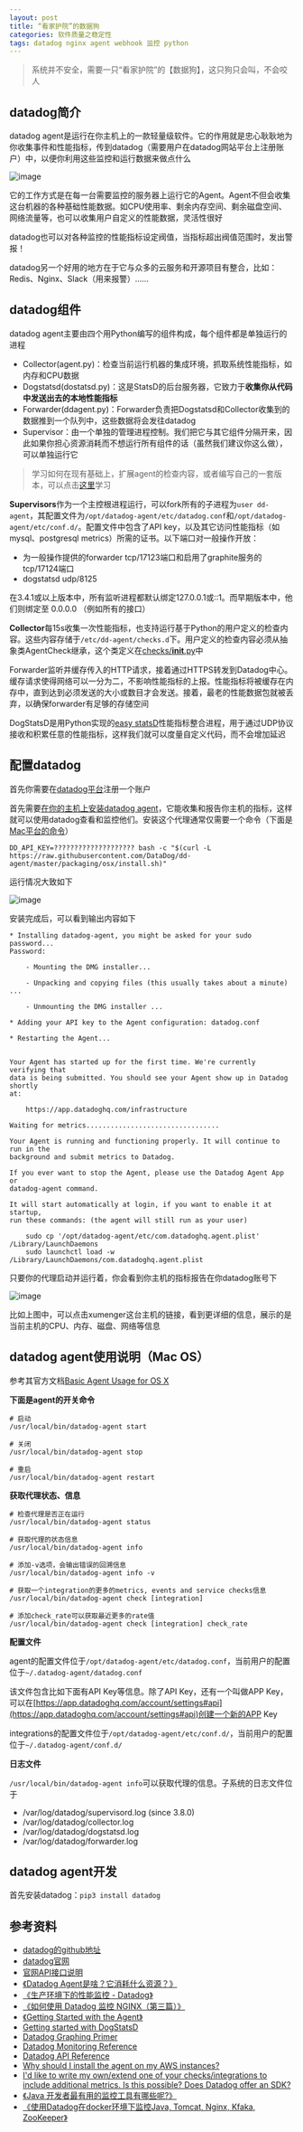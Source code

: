 ```yaml
---
layout: post
title: “看家护院”的数据狗
categories: 软件质量之稳定性
tags: datadog nginx agent webhook 监控 python
---
```


>系统并不安全，需要一只“看家护院”的【数据狗】，这只狗只会叫，不会咬人

## datadog简介

datadog agent是运行在你主机上的一款轻量级软件。它的作用就是忠心耿耿地为你收集事件和性能指标，传到datadog（需要用户在datadog网站平台上注册账户）中，以便你利用这些监控和运行数据来做点什么

![image](../media/image/2017-12-10/01.jpg)

它的工作方式是在每一台需要监控的服务器上运行它的Agent。Agent不但会收集这台机器的各种基础性能数据。如CPU使用率、剩余内存空间、剩余磁盘空间、网络流量等，也可以收集用户自定义的性能数据，灵活性很好

datadog也可以对各种监控的性能指标设定阀值，当指标超出阀值范围时，发出警报！

datadog另一个好用的地方在于它与众多的云服务和开源项目有整合，比如：Redis、Nginx、Slack（用来报警）……

## datadog组件

datadog agent主要由四个用Python编写的组件构成，每个组件都是单独运行的进程

* Collector(agent.py)：检查当前运行机器的集成环境，抓取系统性能指标，如内存和CPU数据
* Dogstatsd(dostatsd.py)：这是StatsD的后台服务器，它致力于**收集你从代码中发送出去的本地性能指标**
* Forwarder(ddagent.py)：Forwarder负责把Dogstatsd和Collector收集到的数据推到一个队列中，这些数据将会发往datadog
* Supervisor：由一个单独的管理进程控制。我们把它与其它组件分隔开来，因此如果你担心资源消耗而不想运行所有组件的话（虽然我们建议你这么做），可以单独运行它

>学习如何在现有基础上，扩展agent的检查内容，或者编写自己的一套版本，可以点击[这里](https://help.datadoghq.com/hc/en-us/articles/204679545-I-d-like-to-write-my-own-extend-one-of-your-integrations-to-include-additional-metrics-Is-this-possible-?spm=5176.100239.blogcont6636.10.KK3e53)学习

**Supervisors**作为一个主控根进程运行，可以fork所有的子进程为`user dd-agent`，其配置文件为`/opt/datadog-agent/etc/datadog.conf`和`/opt/datadog-agent/etc/conf.d/`。配置文件中包含了API key，以及其它访问性能指标（如mysql、postgresql metrics）所需的证书。以下端口对一般操作开放：

* 为一般操作提供的forwarder tcp/17123端口和启用了graphite服务的tcp/17124端口
* dogstatsd udp/8125

在3.4.1或以上版本中，所有监听进程都默认绑定127.0.0.1或::1。而早期版本中，他们则绑定至 0.0.0.0 （例如所有的接口）

**Collector**每15s收集一次性能指标，也支持运行基于Python的用户定义的检查内容。这些内容存储于`/etc/dd-agent/checks.d`下。用户定义的检查内容必须从抽象类AgentCheck继承，这个类定义在[checks/__init__.py](https://github.com/DataDog/dd-agent/blob/master/checks/__init__.py?spm=5176.100239.blogcont6636.13.iO6xH9&file=__init__.py)中

Forwarder监听并缓存传入的HTTP请求，接着通过HTTPS转发到Datadog中心。缓存请求使得网络可以一分为二，不影响性能指标的上报。性能指标将被缓存在内存中，直到达到必须发送的大小或数目才会发送。接着，最老的性能数据包就被丢弃，以确保forwarder有足够的存储空间

DogStatsD是用Python实现的[easy statsD](https://github.com/etsy/statsd?spm=5176.100239.blogcont6636.14.iO6xH9)性能指标整合进程，用于通过UDP协议接收和积累任意的性能指标，这样我们就可以度量自定义代码，而不会增加延迟

## 配置datadog

首先你需要在[datadog平台](https://app.datadoghq.com/account/login?next=%2Faccount%2Fsettings#agent)注册一个账户

首先需要[在你的主机上安装datadog agent](https://app.datadoghq.com/account/settings#agent)，它能收集和报告你主机的指标，这样就可以使用datadog查看和监控他们。安装这个代理通常仅需要一个命令（下面是[Mac平台的命令](https://app.datadoghq.com/account/settings#agent/mac)）

```
DD_API_KEY=???????????????????? bash -c "$(curl -L https://raw.githubusercontent.com/DataDog/dd-agent/master/packaging/osx/install.sh)"
```

运行情况大致如下

![image](../media/image/2017-12-10/02.png)

安装完成后，可以看到输出内容如下

```
* Installing datadog-agent, you might be asked for your sudo password...
Password:

    - Mounting the DMG installer...

    - Unpacking and copying files (this usually takes about a minute) ...

    - Unmounting the DMG installer ...

* Adding your API key to the Agent configuration: datadog.conf

* Restarting the Agent...


Your Agent has started up for the first time. We're currently verifying that
data is being submitted. You should see your Agent show up in Datadog shortly
at:

    https://app.datadoghq.com/infrastructure

Waiting for metrics.................................

Your Agent is running and functioning properly. It will continue to run in the
background and submit metrics to Datadog.

If you ever want to stop the Agent, please use the Datadog Agent App or
datadog-agent command.

It will start automatically at login, if you want to enable it at startup,
run these commands: (the agent will still run as your user)

    sudo cp '/opt/datadog-agent/etc/com.datadoghq.agent.plist' /Library/LaunchDaemons
    sudo launchctl load -w /Library/LaunchDaemons/com.datadoghq.agent.plist
```

只要你的代理启动并运行着，你会看到你主机的指标报告在你datadog账号下

![image](../media/image/2017-12-10/03.png)

比如上图中，可以点击xumenger这台主机的链接，看到更详细的信息，展示的是当前主机的CPU、内存、磁盘、网络等信息

## datadog agent使用说明（Mac OS）

参考其官方文档[Basic Agent Usage for OS X](https://docs.datadoghq.com/guides/basic_agent_usage/osx/)

**下面是agent的开关命令**

```
# 启动
/usr/local/bin/datadog-agent start

# 关闭
/usr/local/bin/datadog-agent stop

# 重启
/usr/local/bin/datadog-agent restart

```

**获取代理状态、信息**

```
# 检查代理是否正在运行
/usr/local/bin/datadog-agent status

# 获取代理的状态信息
/usr/local/bin/datadog-agent info

# 添加-v选项，会输出错误的回溯信息
/usr/local/bin/datadog-agent info -v

# 获取一个integration的更多的metrics, events and service checks信息
/usr/local/bin/datadog-agent check [integration]

# 添加check_rate可以获取最近更多的rate值
/usr/local/bin/datadog-agent check [integration] check_rate
```

**配置文件**

agent的配置文件位于`/opt/datadog-agent/etc/datadog.conf`，当前用户的配置位于`~/.datadog-agent/datadog.conf`

该文件包含比如下面有API Key等信息。除了API Key，还有一个叫做APP Key，可以在[https://app.datadoghq.com/account/settings#api](https://app.datadoghq.com/account/settings#api)创建一个新的APP Key

integrations的配置文件位于`/opt/datadog-agent/etc/conf.d/`，当前用户的配置位于`~/.datadog-agent/conf.d/`

**日志文件**

`/usr/local/bin/datadog-agent info`可以获取代理的信息。子系统的日志文件位于

* /var/log/datadog/supervisord.log (since 3.8.0)
* /var/log/datadog/collector.log
* /var/log/datadog/dogstatsd.log
* /var/log/datadog/forwarder.log

## datadog agent开发

首先安装datadog：`pip3 install datadog`



## 参考资料

* [datadog的github地址](https://github.com/DataDog)
* [datadog官网](https://www.datadoghq.com/)
* [官网API接口说明](https://docs.datadoghq.com/api/)
* [《Datadog Agent是啥？它消耗什么资源？》](https://yq.aliyun.com/articles/6636)
* [《生产环境下的性能监控 - Datadog》](http://tech.glowing.com/cn/performance-monitoring-with-datadog/)
* [《如何使用 Datadog 监控 NGINX（第三篇）》](https://linux.cn/article-6088-rss.html)
* [《Getting Started with the Agent》](https://docs.datadoghq.com/guides/basic_agent_usage/)
* [Getting started with DogStatsD](https://link.juejin.im/?target=http%3A%2F%2Fdocs.datadoghq.com%2Fguides%2Fdogstatsd%2F)
* [Datadog Graphing Primer](https://link.juejin.im/?target=http%3A%2F%2Fdocs.datadoghq.com%2Fgraphing%2F)
* [Datadog Monitoring Reference](https://link.juejin.im/?target=http%3A%2F%2Fdocs.datadoghq.com%2Fmonitoring%2F)
* [Datadog API Reference](https://link.juejin.im/?target=http%3A%2F%2Fdocs.datadoghq.com%2Fapi%2F)
* [Why should I install the agent on my AWS instances?](https://help.datadoghq.com/hc/en-us/articles/203657309-Why-do-I-need-to-install-the-agent-on-my-AWS-hosts-)
* [I'd like to write my own/extend one of your checks/integrations to include additional metrics. Is this possible? Does Datadog offer an SDK?](https://help.datadoghq.com/hc/en-us/articles/204679545-I-d-like-to-write-my-own-extend-one-of-your-integrations-to-include-additional-metrics-Is-this-possible-?spm=5176.100239.blogcont6636.10.KK3e53)
* [《Java 开发者最有用的监控工具有哪些呢?》](http://developer.51cto.com/art/201507/483006.htm)
* [《使用Datadog在docker环境下监控Java, Tomcat, Nginx, Kfaka, ZooKeeper》](http://www.coin163.com/it/3958864713191520387/nginx-tomcat-javaubuntulinux)
